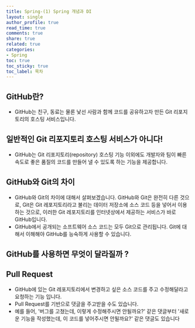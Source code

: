 ```yaml
---
title: Spring-(1) Spring 개념과 DI
layout: single
author_profile: true
read_time: true
comments: true
share: true
related: true
categories:
- Spring
toc: true
toc_sticky: true
toc_label: 목차
---
```


## GitHub란?
- GitHub는 친구, 동료는 물론 낯선 사람과 함께 코드를 공유하고자 만든 Git 리포지토리의 호스팅 서비스입니다. 

## 일반적인 Git 리포지토리 호스팅 서비스가 아니다!
- GitHub는 Git 리포지토리(repository) 호스팅 기능 이외에도 개발자와 팀이 빠른 속도로 좋은 품질의 코드를 만들어 낼 수 있도록 하는 기능을 제공합니다.


## GitHub와 Git의 차이
- GitHub와 Git의 차이에 대해서 살펴보겠습니다. GitHub와 Git은 완전히 다른 것으로, Git은 Git 레포지토리라고 불리는 데이터 저장소에 소스 코드 등을 넣어서
이용하는 것으로, 이러한 Git 레포지토리를 인터넷상에서 제공하는 서비스가 바로 GitHub입니다.
- GitHub에서 공개되는 소프트웨어 소스 코드는 모두 Git으로 관리됩니다. Git에 대해서 이해해야 GitHub를 능숙하게 사용할 수 있습니다.

## GitHub를 사용하면 무엇이 달라질까 ?

## Pull Request 
- GitHub에 있는 Git 레포지토리에서 변경하고 싶은 소스 코드를 주고 수정해달라고 요청하는 기능 입니다. 
- Pull Request를 기반으로 댓글을 주고받을 수도 있습니다. 
- 예를 들어, '버그를 고쳤는데, 이렇게 수정해주시면 안될까요?' 같은 댓글부터 '새로운 기능을 작성했는데, 이 코드를 넣어주시면 안될까요?' 같은 댓글도 있습니다
